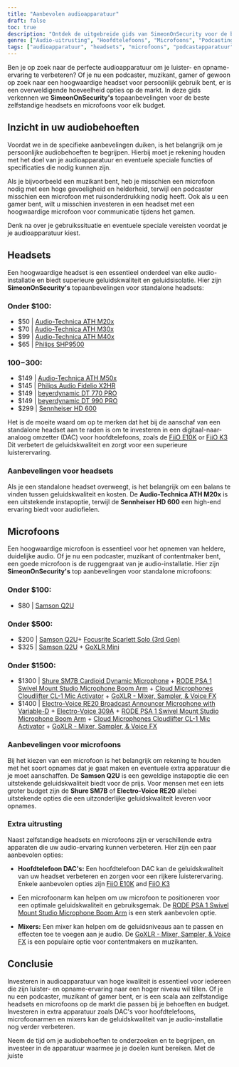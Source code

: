 ```yaml
---
title: "Aanbevolen audioapparatuur"
draft: false
toc: true
description: "Ontdek de uitgebreide gids van SimeonOnSecurity voor de beste standalone headsets en microfoons, inclusief budgetvriendelijke opties zoals Audio-Technica ATH M20x en high-end producten zoals Sennheiser HD 600."
genre: ["Audio-uitrusting", "Hoofdtelefoons", "Microfoons", "Podcasting-apparatuur", "Opnameapparatuur voor muziek", "Gaming headsets", "Audio-accessoires", "Professionele audioapparatuur", "Budget audioapparatuur", "Geluidsapparatuur"]
tags: ["audioapparatuur", "headsets", "microfoons", "podcastapparatuur", "muziekopnameapparatuur", "gaming headsets", "audio-accessoires", "professionele audioapparatuur", "goedkope audioapparatuur", "geluidsapparatuur", "Audio-Technica ATH M20x", "Audio-Technica ATH M30x", "Audio-Technica ATH M40x", "Philips SHP9500", "Audio-Technica ATH M50x", "Philips Audio Fidelio X2HR", "beyerdynamic DT 770 PRO", "beyerdynamic DT 990 PRO", "Sennheiser HD 600", "Samson Q2U", "Focusrite Scarlett Solo", "GoXLR Mini", "Shure SM7B", "RODE PSA 1", "Cloud Microfoons Cloudlifter CL-1", "Electro-Voice RE20", "Electro-Voice 309A", "hoofdtelefoon-DAC's", "giekarmen", "mengers", "professionele audioapparatuur", "aanbevelingen voor de beste audioapparatuur"]
---
```


Ben je op zoek naar de perfecte audioapparatuur om je luister- en opname-ervaring te verbeteren? Of je nu een podcaster, muzikant, gamer of gewoon op zoek naar een hoogwaardige headset voor persoonlijk gebruik bent, er is een overweldigende hoeveelheid opties op de markt. In deze gids verkennen we **SimeonOnSecurity's** topaanbevelingen voor de beste zelfstandige headsets en microfoons voor elk budget.

## Inzicht in uw audiobehoeften

Voordat we in de specifieke aanbevelingen duiken, is het belangrijk om je persoonlijke audiobehoeften te begrijpen. Hierbij moet je rekening houden met het doel van je audioapparatuur en eventuele speciale functies of specificaties die nodig kunnen zijn.

Als je bijvoorbeeld een muzikant bent, heb je misschien een microfoon nodig met een hoge gevoeligheid en helderheid, terwijl een podcaster misschien een microfoon met ruisonderdrukking nodig heeft. Ook als u een gamer bent, wilt u misschien investeren in een headset met een hoogwaardige microfoon voor communicatie tijdens het gamen.

Denk na over je gebruikssituatie en eventuele speciale vereisten voordat je je audioapparatuur kiest.

## Headsets

Een hoogwaardige headset is een essentieel onderdeel van elke audio-installatie en biedt superieure geluidskwaliteit en geluidsisolatie. Hier zijn **SimeonOnSecurity's** topaanbevelingen voor standalone headsets:

### Onder $100:

- $50 | [Audio-Technica ATH M20x](https://amzn.to/2TVE252)
- $70 | [Audio-Technica ATH M30x](https://amzn.to/3aGF2Qs)
- $99 | [Audio-Technica ATH M40x](https://amzn.to/2RMkYDv)
- $65 | [Philips SHP9500](https://amzn.to/2RngkNb)

### $100-$300:

- $149 | [Audio-Technica ATH M50x](https://amzn.to/2GozWu9)        
- $145 | [Philips Audio Fidelio X2HR](https://amzn.to/2GozWu9)        
- $149 | [beyerdynamic DT 770 PRO](https://amzn.to/30P8jDY)     
- $149 | [beyerdynamic DT 990 PRO](https://amzn.to/37r9SdI)     
- $299 | [Sennheiser HD 600](https://amzn.to/30QLDDj)

Het is de moeite waard om op te merken dat het bij de aanschaf van een standalone headset aan te raden is om te investeren in een digitaal-naar-analoog omzetter (DAC) voor hoofdtelefoons, zoals de [FiiO E10K](https://amzn.to/312xdQJ) or [FiiO K3](https://amzn.to/2uzpo8B) Dit verbetert de geluidskwaliteit en zorgt voor een superieure luisterervaring.

### Aanbevelingen voor headsets

Als je een standalone headset overweegt, is het belangrijk om een balans te vinden tussen geluidskwaliteit en kosten. De **Audio-Technica ATH M20x** is een uitstekende instapoptie, terwijl de **Sennheiser HD 600** een high-end ervaring biedt voor audiofielen.

## Microfoons

Een hoogwaardige microfoon is essentieel voor het opnemen van heldere, duidelijke audio. Of je nu een podcaster, muzikant of contentmaker bent, een goede microfoon is de ruggengraat van je audio-installatie. Hier zijn **SimeonOnSecurity's** top aanbevelingen voor standalone microfoons:

### Onder $100:

- $80 | [Samson Q2U](https://amzn.to/2GkpbZA)

### Onder $500:

- $200 | [Samson Q2U](https://amzn.to/2GkpbZA)+ [Focusrite Scarlett Solo (3rd Gen)](https://amzn.to/2ux8kA6)
- $325 | [Samson Q2U](https://amzn.to/2GkpbZA) + [GoXLR Mini](https://amzn.to/37oB6BC)

### Onder $1500:

- $1300 | [Shure SM7B Cardioid Dynamic Microphone](https://amzn.to/36m9Gel) + [RODE PSA 1 Swivel Mount Studio Microphone Boom Arm](https://amzn.to/2tFgUwY) + [Cloud Microphones Cloudlifter CL-1 Mic Activator](https://amzn.to/2TUBi7W) + [GoXLR - Mixer, Sampler, & Voice FX](https://amzn.to/2tOcQdF)
- $1400 | [Electro-Voice RE20 Broadcast Announcer Microphone with Variable-D](https://amzn.to/37s5uep)  + [Electro-Voice 309A](https://amzn.to/36mRhxV) + [RODE PSA 1 Swivel Mount Studio Microphone Boom Arm](https://amzn.to/2tFgUwY) + [Cloud Microphones Cloudlifter CL-1 Mic Activator](https://amzn.to/2TUBi7W) + [GoXLR - Mixer, Sampler, & Voice FX](https://amzn.to/2tOcQdF)

### Aanbevelingen voor microfoons

Bij het kiezen van een microfoon is het belangrijk om rekening te houden met het soort opnames dat je gaat maken en eventuele extra apparatuur die je moet aanschaffen. De **Samson Q2U** is een geweldige instapoptie die een uitstekende geluidskwaliteit biedt voor de prijs. Voor mensen met een iets groter budget zijn de **Shure SM7B** of **Electro-Voice RE20** allebei uitstekende opties die een uitzonderlijke geluidskwaliteit leveren voor opnames.

### Extra uitrusting

Naast zelfstandige headsets en microfoons zijn er verschillende extra apparaten die uw audio-ervaring kunnen verbeteren. Hier zijn een paar aanbevolen opties:

- **Hoofdtelefoon DAC's:** Een hoofdtelefoon DAC kan de geluidskwaliteit van uw headset verbeteren en zorgen voor een rijkere luisterervaring. Enkele aanbevolen opties zijn [FiiO E10K](https://amzn.to/312xdQJ) and [FiiO K3](https://amzn.to/2uzpo8B)

- Een microfoonarm kan helpen om uw microfoon te positioneren voor een optimale geluidskwaliteit en gebruiksgemak. De [RODE PSA 1 Swivel Mount Studio Microphone Boom Arm](https://amzn.to/2tFgUwY) is een sterk aanbevolen optie.

- **Mixers:** Een mixer kan helpen om de geluidsniveaus aan te passen en effecten toe te voegen aan je audio. De [GoXLR - Mixer, Sampler, & Voice FX](https://amzn.to/2tOcQdF) is een populaire optie voor contentmakers en muzikanten.

## Conclusie

Investeren in audioapparatuur van hoge kwaliteit is essentieel voor iedereen die zijn luister- en opname-ervaring naar een hoger niveau wil tillen. Of je nu een podcaster, muzikant of gamer bent, er is een scala aan zelfstandige headsets en microfoons op de markt die passen bij je behoeften en budget. Investeren in extra apparatuur zoals DAC's voor hoofdtelefoons, microfoonarmen en mixers kan de geluidskwaliteit van je audio-installatie nog verder verbeteren.

Neem de tijd om je audiobehoeften te onderzoeken en te begrijpen, en investeer in de apparatuur waarmee je je doelen kunt bereiken. Met de juiste

